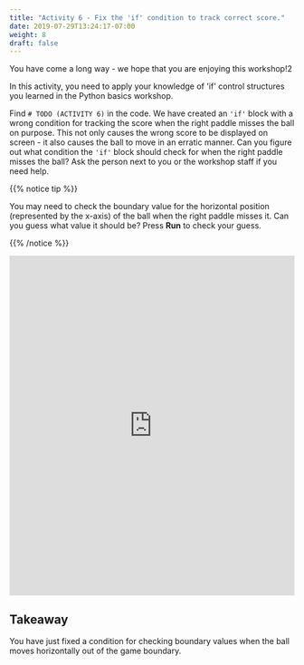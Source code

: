 ```yaml
---
title: "Activity 6 - Fix the 'if' condition to track correct score."
date: 2019-07-29T13:24:17-07:00
weight: 8
draft: false
---
```


You have come a long way - we hope that you are enjoying this workshop!2

In this activity, you need to apply your knowledge of 'if' control structures you learned in the Python basics workshop. 

Find `# TODO (ACTIVITY 6)` in the code. We have created an `'if'` block with a wrong condition for tracking the score when the right paddle misses the ball on purpose. This not only causes the wrong score to be displayed on screen - it also causes the ball to move in an erratic manner. Can you figure out what condition the `'if'` block should check for when the right paddle misses the ball? Ask the person next to you or the workshop staff if you need help.

{{% notice tip %}}

You may need to check the boundary value for the horizontal position (represented by the x-axis) of the ball when the right paddle misses it. Can you guess what value it should be? Press **Run** to check your guess.

{{% /notice %}}

<iframe height="600px" width="100%" src="https://replit.com/@nuevofoundation/PongLessonStudent?lite=true" scrolling="no" frameborder="no" allowtransparency="true" allowfullscreen="true" sandbox="allow-forms allow-pointer-lock allow-popups allow-same-origin allow-scripts allow-modals"></iframe>

## Takeaway

You have just fixed a condition for checking boundary values when the ball moves horizontally out of the game boundary.
